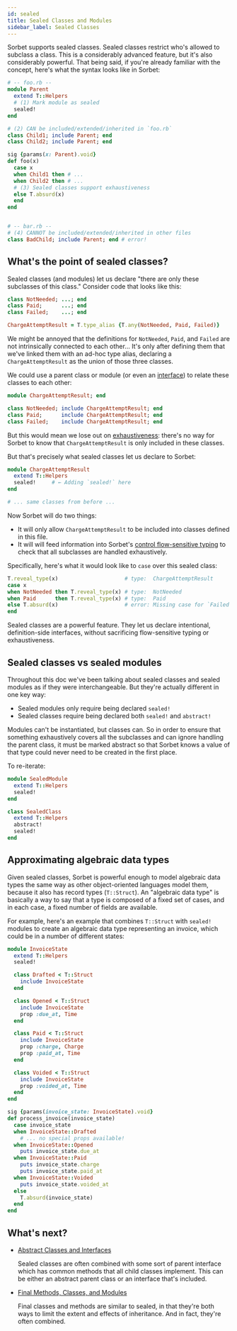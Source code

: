 ```yaml
---
id: sealed
title: Sealed Classes and Modules
sidebar_label: Sealed Classes
---
```


Sorbet supports sealed classes. Sealed classes restrict who's allowed to
subclass a class. This is a considerably advanced feature, but it's also
considerably powerful. That being said, if you're already familiar with the
concept, here's what the syntax looks like in Sorbet:

```ruby
# -- foo.rb --
module Parent
  extend T::Helpers
  # (1) Mark module as sealed
  sealed!
end

# (2) CAN be included/extended/inherited in `foo.rb`
class Child1; include Parent; end
class Child2; include Parent; end

sig {params(x: Parent).void}
def foo(x)
  case x
  when Child1 then # ...
  when Child2 then # ...
  # (3) Sealed classes support exhaustiveness
  else T.absurd(x)
  end
end


# -- bar.rb --
# (4) CANNOT be included/extended/inherited in other files
class BadChild; include Parent; end # error!
```

## What's the point of sealed classes?

Sealed classes (and modules) let us declare "there are only these subclasses of
this class." Consider code that looks like this:

```ruby
class NotNeeded; ...; end
class Paid;      ...; end
class Failed;    ...; end

ChargeAttemptResult = T.type_alias {T.any(NotNeeded, Paid, Failed)}
```

We might be annoyed that the definitions for `NotNeeded`, `Paid`, and `Failed`
are not intrinsically connected to each other... It's only after defining them
that we've linked them with an ad-hoc type alias, declaring a
`ChargeAttemptResult` as the union of those three classes.

We could use a parent class or module (or even an [interface](abstract.md)) to
relate these classes to each other:

```ruby
module ChargeAttemptResult; end

class NotNeeded; include ChargeAttemptResult; end
class Paid;      include ChargeAttemptResult; end
class Failed;    include ChargeAttemptResult; end
```

But this would mean we lose out on [exhaustiveness](exhaustiveness.md): there's
no way for Sorbet to know that `ChargeAttemptResult` is only included in these
classes.

But that's precisely what sealed classes let us declare to Sorbet:

```ruby
module ChargeAttemptResult
  extend T::Helpers
  sealed!     # ← Adding `sealed!` here
end

# ... same classes from before ...
```

Now Sorbet will do two things:

- It will only allow `ChargeAttemptResult` to be included into classes defined
  in this file.
- It will will feed information into Sorbet's
  [control flow-sensitive typing](flow-sensitive.md) to check that all
  subclasses are handled exhaustively.

Specifically, here's what it would look like to `case` over this sealed class:

```ruby
T.reveal_type(x)                     # type:  ChargeAttemptResult
case x
when NotNeeded then T.reveal_type(x) # type:  NotNeeded
when Paid      then T.reveal_type(x) # type:  Paid
else T.absurd(x)                     # error: Missing case for `Failed`
end
```

Sealed classes are a powerful feature. They let us declare intentional,
definition-side interfaces, without sacrificing flow-sensitive typing or
exhaustiveness.

## Sealed classes vs sealed modules

Throughout this doc we've been talking about sealed classes and sealed modules
as if they were interchangeable. But they're actually different in one key way:

- Sealed modules only require being declared `sealed!`
- Sealed classes require being declared both `sealed!` and `abstract!`

Modules can't be instantiated, but classes can. So in order to ensure that
something exhaustively covers all the subclasses and can ignore handling the
parent class, it must be marked abstract so that Sorbet knows a value of that
type could never need to be created in the first place.

To re-iterate:

```ruby
module SealedModule
  extend T::Helpers
  sealed!
end

class SealedClass
  extend T::Helpers
  abstract!
  sealed!
end
```

## Approximating algebraic data types

Given sealed classes, Sorbet is powerful enough to model algebraic data types
the same way as other object-oriented languages model them, because it also has
record types (`T::Struct`). An "algebraic data type" is basically a way to say
that a type is composed of a fixed set of cases, and in each case, a fixed
number of fields are available.

For example, here's an example that combines `T::Struct` with `sealed!` modules
to create an algebraic data type representing an invoice, which could be in a
number of different states:

```ruby
module InvoiceState
  extend T::Helpers
  sealed!

  class Drafted < T::Struct
    include InvoiceState
  end

  class Opened < T::Struct
    include InvoiceState
    prop :due_at, Time
  end

  class Paid < T::Struct
    include InvoiceState
    prop :charge, Charge
    prop :paid_at, Time
  end

  class Voided < T::Struct
    include InvoiceState
    prop :voided_at, Time
  end
end

sig {params(invoice_state: InvoiceState).void}
def process_invoice(invoice_state)
  case invoice_state
  when InvoiceState::Drafted
    # ... no special props available!
  when InvoiceState::Opened
    puts invoice_state.due_at
  when InvoiceState::Paid
    puts invoice_state.charge
    puts invoice_state.paid_at
  when InvoiceState::Voided
    puts invoice_state.voided_at
  else
    T.absurd(invoice_state)
  end
end
```

## What's next?

- [Abstract Classes and Interfaces](abstract.md)

  Sealed classes are often combined with some sort of parent interface which has
  common methods that all child classes implement. This can be either an
  abstract parent class or an interface that's included.

- [Final Methods, Classes, and Modules](final.md)

  Final classes and methods are similar to sealed, in that they're both ways to
  limit the extent and effects of inheritance. And in fact, they're often
  combined.

